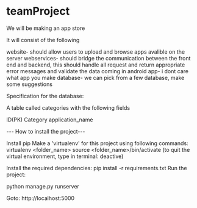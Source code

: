 teamProject
===========
We will be making an app store

It will consist of the following

website- should allow users to upload and browse apps avalible on the server
webservices- should bridge the communication between the front end and backend, this should handle all request and return
appropriate error messages and validate the data coming in
android app- i dont care what app you make
database- we can pick from a few database, make some suggestions


Specification for the database:


A table called categories with the following fields

ID(PK) Category application_name

--- How to install the project---

Install pip
Make a 'virtualenv' for this project using following commands:
virtualenv <folder_name>
source <folder_name>/bin/activate
(to quit the virtual environment, type in terminal: deactive)

Install the required dependencies: pip install -r requirements.txt
Run the project:

python manage.py runserver

Goto: http://localhost:5000


